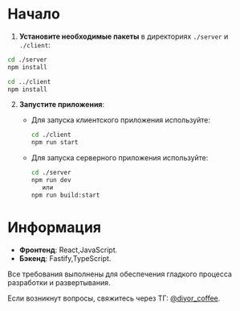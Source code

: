 # Начало

1. **Установите необходимые пакеты** в директориях `./server` и `./client`:

```sh
cd ./server
npm install

cd ../client
npm install
```

2. **Запустите приложения**:

   - Для запуска клиентского приложения используйте:

     ```sh
     cd ./client
     npm run start
     ```

   - Для запуска серверного приложения используйте:

     ```sh
     cd ./server
     npm run dev
        или
     npm run build:start
     ```

# Информация

- **Фронтенд**: React,JavaScript.
- **Бэкенд**: Fastify,TypeScript.

Все требования выполнены для обеспечения гладкого процесса разработки и развертывания.

Если возникнут вопросы, свяжитесь через ТГ: [@diyor_coffee](https://t.me/diyor_coffee).
